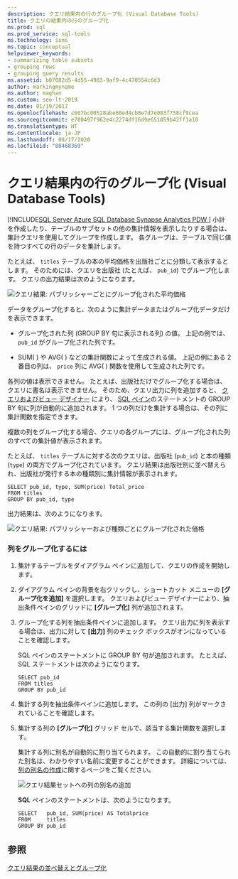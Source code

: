 ```yaml
---
description: クエリ結果内の行のグループ化 (Visual Database Tools)
title: クエリの結果内の行のグループ化
ms.prod: sql
ms.prod_service: sql-tools
ms.technology: ssms
ms.topic: conceptual
helpviewer_keywords:
- summarizing table subsets
- grouping rows
- grouping query results
ms.assetid: b07082d5-4d55-4903-9af9-4c470554c6d3
author: markingmyname
ms.author: maghan
ms.custom: seo-lt-2019
ms.date: 01/19/2017
ms.openlocfilehash: c607bc00528abe60ed4cb8e7d7e083f758cf9cea
ms.sourcegitcommit: e700497f962e4c2274df16d9e651059b42ff1a10
ms.translationtype: HT
ms.contentlocale: ja-JP
ms.lasthandoff: 08/17/2020
ms.locfileid: "88468369"
---
```

# <a name="group-rows-in-query-results-visual-database-tools"></a>クエリ結果内の行のグループ化 (Visual Database Tools)

[!INCLUDE[SQL Server Azure SQL Database Synapse Analytics PDW ](../../includes/applies-to-version/sql-asdb-asdbmi-asa-pdw.md)]
小計を作成したり、テーブルのサブセットの他の集計情報を表示したりする場合は、集計クエリを使用してグループを作成します。 各グループは、テーブルで同じ値を持つすべての行のデータを集計します。  
  
たとえば、 `titles` テーブルの本の平均価格を出版社ごとに分類して表示するとします。 そのためには、クエリを出版社 (たとえば、 `pub_id`) でグループ化します。 クエリの出力結果は次のようになります。  
  
![クエリ結果: パブリッシャーごとにグループ化された平均価格](../../ssms/visual-db-tools/media/dv3w9e1.gif "クエリ結果: パブリッシャーごとにグループ化された平均価格")  
  
データをグループ化すると、次のように集計データまたはグループ化データだけを表示できます。  
  
-   グループ化された列 (GROUP BY 句に表示される列) の値。 上記の例では、 `pub_id` がグループ化された列です。  
  
-   SUM( ) や AVG( ) などの集計関数によって生成される値。 上記の例にある 2 番目の列は、 `price` 列に AVG( ) 関数を使用して生成された列です。  
  
各列の値は表示できません。 たとえば、出版社だけでグループ化する場合は、クエリに書名は表示できません。 そのため、クエリ出力に列を追加すると、 [クエリおよびビュー デザイナー](../../ssms/visual-db-tools/query-and-view-designer-tools-visual-database-tools.md) により、 [SQL ペイン](../../ssms/visual-db-tools/sql-pane-visual-database-tools.md)のステートメントの GROUP BY 句に列が自動的に追加されます。 1 つの列だけを集計する場合は、その列に集計関数を指定できます。  
  
複数の列をグループ化する場合、クエリの各グループには、グループ化された列のすべての集計値が表示されます。  
  
たとえば、 `titles` テーブルに対する次のクエリは、出版社 (`pub_id`) と本の種類 (`type`) の両方でグループ化されています。 クエリ結果は出版社別に並べ替えられ、出版社が発行する本の種類別に集計情報が表示されます。  
  
```  
SELECT pub_id, type, SUM(price) Total_price  
FROM titles  
GROUP BY pub_id, type  
```  
  
出力結果は、次のようになります。  
  
![クエリ結果: パブリッシャーおよび種類ごとにグループ化された価格](../../ssms/visual-db-tools/media/dv3w9e2.gif "クエリ結果: パブリッシャーおよび種類ごとにグループ化された価格")  
  
### <a name="to-group-rows"></a>列をグループ化するには  
  
1.  集計するテーブルをダイアグラム ペインに追加して、クエリの作成を開始します。  
  
2.  ダイアグラム ペインの背景を右クリックし、ショートカット メニューの **[グループ化を追加]** を選択します。 クエリおよびビュー デザイナーにより、抽出条件ペインのグリッドに **[グループ化]** 列が追加されます。  
  
3.  グループ化する列を抽出条件ペインに追加します。 クエリ出力に列を表示する場合は、出力に対して **[出力]** 列のチェック ボックスがオンになっていることを確認します。  
  
    SQL ペインのステートメントに GROUP BY 句が追加されます。 たとえば、SQL ステートメントは次のようになります。  
  
    ```  
    SELECT pub_id  
    FROM titles  
    GROUP BY pub_id  
    ```  
  
4.  集計する列を抽出条件ペインに追加します。 この列の [出力] 列がマークされていることを確認します。  
  
5.  集計する列の **[グループ化]** グリッド セルで、該当する集計関数を選択します。  
  
    集計する列に別名が自動的に割り当てられます。 この自動的に割り当てられた別名は、わかりやすい名前に変更することができます。 詳細については、[列の別名の作成](../../ssms/visual-db-tools/create-column-aliases-visual-database-tools.md)に関するページをご覧ください。  
  
    ![クエリ結果セットへの列の別名の追加](../../ssms/visual-db-tools/media/dv3w9e3.gif "クエリ結果セットへの列の別名の追加")  
  
    **SQL** ペインのステートメントは、次のようになります。  
  
    ```  
    SELECT   pub_id, SUM(price) AS Totalprice  
    FROM     titles  
    GROUP BY pub_id  
    ```  
  
## <a name="see-also"></a>参照  
[クエリ結果の並べ替えとグループ化](../../ssms/visual-db-tools/sort-and-group-query-results-visual-database-tools.md)  
  
